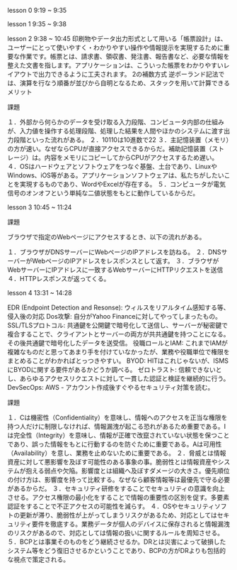 lesson 0  9:19 ~ 9:35

lesson 1 9:35 ~ 9:38

lesson 2 9:38 ~ 10:45
印刷物やデータ出力形式として用いる「帳票設計」は、ユーザーにとって使いやすく・わかりやすい操作や情報提示を実現するために重要な作業です。帳票とは、請求書、領収書、発注書、報告書など、必要な情報を整えた文書を指します。アプリケーションは、こういった帳票をわかりやすいレイアウトで出力できるように工夫されます。
2の補数方式
逆ポーランド記法では、演算を行なう順番が並びから自明となるため、スタックを用いて計算できるメリット

課題

１．外部から何らかのデータを受け取る入力段階、コンピュータ内部の仕組みが、入力値を操作する処理段階、処理した結果を人間やほかのシステムに渡す出力段階といった流れがある。
２．10110は10進数で22
３．主記憶装置（メモリ）の方が速い。なぜならCPUが直接アクセスできるからだ。補助記憶装置（ストレージ）は。内容をメモリにコピーしてからCPUがアクセスするため遅い。
４．OSはハードウェアとソフトウェアをつなぐ基盤、土台であり、LinuxやWindows、iOS等がある。アプリケーションソフトウェアは、私たちがしたいことを実現するものであり、WordやExcelが存在する。
５．コンピュータが電気信号のオンオフという単純な二値状態をもとに動作しているからだ。

lesson 3 10:45 ~ 11:24

課題

ブラウザで指定のWebページにアクセスするとき、以下の流れがある。

１．ブラウザがDNSサーバーにWebページのIPアドレスを訪ねる。
２．DNSサーバーがWebページのIPアドレスをレスポンスとして返す。
３．ブラウザがWebサーバーにIPアドレスに一致するWebサーバーにHTTPリクエストを送信
４．HTTPレスポンスが返ってくる。

lesson 4 13:31 ~ 14:28

EDR (Endpoint Detection and Resonse): ウィルスをリアルタイム感知する等、侵入後の対応
Dos攻撃: 自分がYahoo Financeに対してやってしまったもの。
SSL/TLSプロトコル: 共通鍵を公開鍵で暗号化して送信し、サーバーが秘密鍵で複合することで、クライアントとサーバーの両方が共共通鍵を持つことになる。その後共通鍵で暗号化したデータを送受信。
役職ロールとIAM: これまでIAMが複雑なものだと思ってあまり手を付けていなかったが、業務や役職単位で権限をまとめることがわかればとっつきやすい。
BYOD: HITはこれじゃないが、ISMSにBYODに関する要件があるかどうか調べる。
ゼロトラスト: 信頼できないとし、あらゆるアクセスリクエストに対して一貫した認証と検証を継続的に行う。
DevSecOps: 
AWS - アカウント作成後すぐやるセキュリティ対策を読む。

課題

１．Cは機密性（Confidentiality）を意味し、情報へのアクセスを正当な権限を持つ人だけに制限しなければ、情報漏洩が起こる恐れがあるため重要である。Iは完全性（Integrity）を意味し、情報が正確で改竄されていない状態を保つことであり、誤った情報をもとに行動するのを防ぐために重要である。Aは可用性（Availability）を意し、業務を止めないために重要である。
２．脅威とは情報資産に対して悪影響を及ぼす可能性のある事象の事。脆弱性とは情報資産やシステムが抱える弱点や欠陥。影響度とは組織へ及ぼすダメージの大きさ。優先順位の付け方は、影響度を持って比較する。なぜなら顧客情報等は最優先で守る必要があるからだ。
３．セキュリティ研修をすることでセキュリティの意識を向上させる。アクセス権限の最小化をすることで情報の重要性の区別を促す。多要素認証をすることで不正アクセスの可能性を減らす。
４．OSやセキュリティソフトの更新が滞り、脆弱性が上がってしまうリスクがあるため、対応としてはセキュリティ要件を徹底する。業務データが個人のデバイスに保存されると情報漏洩のリスクがあるので、対応としては情報の扱いに関するルールを周知させる。
５．BCPとは事業そのものをどう継続させるか。DRとは災害によって破損したシステム等をどう復旧させるかということであり、BCPの方がDRよりも包括的な視点で策定される。
